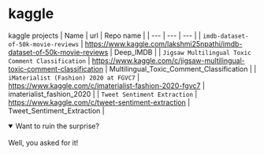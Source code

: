 # kaggle
kaggle projects
| Name | url | Repo name |
| --- | --- | --- |
| `imdb-dataset-of-50k-movie-reviews` | https://www.kaggle.com/lakshmi25npathi/imdb-dataset-of-50k-movie-reviews | Deep_IMDB |
| `Jigsaw Multilingual Toxic Comment Classification` | https://www.kaggle.com/c/jigsaw-multilingual-toxic-comment-classification | Multilingual_Toxic_Comment_Classification |
| `iMaterialist (Fashion) 2020 at FGVC7` | https://www.kaggle.com/c/imaterialist-fashion-2020-fgvc7 | imaterialist_fashion_2020 |
| `Tweet Sentiment Extraction` | https://www.kaggle.com/c/tweet-sentiment-extraction | Tweet_Sentiment_Extraction |

<details open>
<summary>Want to ruin the surprise?</summary>
<br>
Well, you asked for it!
</details>

